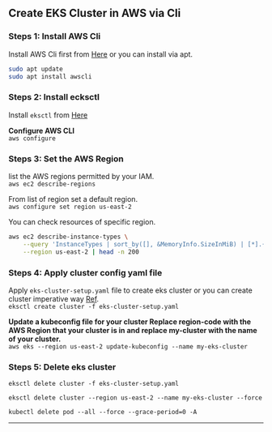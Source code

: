 
## Create EKS Cluster in AWS via Cli

### **Steps 1: Install AWS Cli**
Install AWS Cli first from [Here](https://docs.aws.amazon.com/cli/latest/userguide/getting-started-install.html) or you can install via apt.
```bash
sudo apt update
sudo apt install awscli
```

### **Steps 2: Install ecksctl** 
Install `eksctl` from [Here](https://docs.aws.amazon.com/emr/latest/EMR-on-EKS-DevelopmentGuide/setting-up-eksctl.html)

**Configure AWS CLI**\
`aws configure`

### **Steps 3: Set the AWS Region**

list the AWS regions permitted by your IAM.\
`aws ec2 describe-regions`

From list of region set a default region.\
`aws configure set region us-east-2`

You can check resources of specific region.
```bash
aws ec2 describe-instance-types \
    --query 'InstanceTypes | sort_by([], &MemoryInfo.SizeInMiB) | [*].{InstanceType: InstanceType, CPU: VCpuInfo.DefaultVCpus, Memory: MemoryInfo.SizeInMiB, Storage: InstanceStorageInfo.TotalSizeInGB}' \
    --region us-east-2 | head -n 200
```
### **Steps 4: Apply cluster config yaml file**
Apply `eks-cluster-setup.yaml` file to create eks cluster or you can create cluster imperative way [Ref](https://eksctl.io/getting-started/).\
`eksctl create cluster -f eks-cluster-setup.yaml`

**Update a kubeconfig file for your cluster Replace region-code with the AWS Region that your cluster is in and replace my-cluster with the name of your cluster.** \
`aws eks --region us-east-2 update-kubeconfig --name my-eks-cluster`

### **Steps 5: Delete eks cluster**
`eksctl delete cluster -f eks-cluster-setup.yaml`

`eksctl delete cluster --region us-east-2 --name my-eks-cluster --force`

`kubectl delete pod --all --force --grace-period=0 -A`



---
